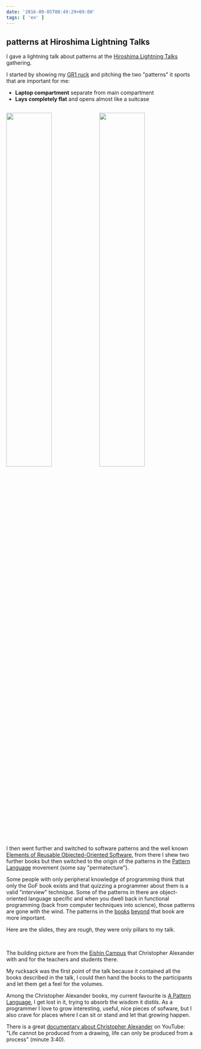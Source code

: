 ```yaml
---
date: '2016-09-05T08:49:29+09:00'
tags: [ 'en' ]
---
```


## patterns at Hiroshima Lightning Talks

I gave a lightning talk about patterns at the [Hiroshima Lightning Talks](https://twitter.com/hashtag/LT%E9%A7%86%E5%8B%95) gathering.

I started by showing my [GR1 ruck](http://www.goruck.com/gr1-explained) and pitching the two "patterns" it sports that are important for me:

* **Laptop compartment** separate from main compartment
* **Lays completely flat** and opens almost like a suitcase

<div style="padding: 1em 0;"><img src="images/20160905_gr1_laptop.jpg" style="width: 49%; display: inline-block;" /><img src="images/20160905_gr1_flat.jpg" style="width: 49%; display: inline-block;" /></div>

I then went further and switched to software patterns and the well known [Elements of Reusable Objected-Oriented Software](https://en.wikipedia.org/wiki/Design_Patterns), from there I shew two further books but then switched to the origin of the patterns in the [Pattern Language](https://www.patternlanguage.com/) movement (some say "permatecture").

Some people with only peripheral knowledge of programming think that only the GoF book exists and that quizzing a programmer about them is a valid "interview" technique. Some of the patterns in there are object-oriented language specific and when you dwell back in functional programming (back from computer techniques into science), those patterns are gone with the wind. The patterns in the [books](https://www.amazon.com/Patterns-Enterprise-Application-Architecture-Martin/dp/0321127420/ref=sr_1_1?s=books&ie=UTF8&qid=1473035195&sr=1-1&keywords=patterns+of+enterprise+application+architecture) [beyond](https://www.amazon.com/Enterprise-Integration-Patterns-Designing-Deploying/dp/0321200683/ref=sr_1_3?s=books&ie=UTF8&qid=1473035195&sr=1-3&keywords=patterns+of+enterprise+application+architecture) that book are more important.

Here are the slides, they are rough, they were only pillars to my talk.

<script async class="speakerdeck-embed" data-id="d4866075f75246a09ac171999c53e19d" data-ratio="1.33333333333333" src="//speakerdeck.com/assets/embed.js"></script>

&nbsp;

The building picture are from the [Eishin Campus](http://eishin.ac/about_campus.php) that Christopher Alexander with and for the teachers and students there.

My rucksack was the first point of the talk because it contained all the books described in the talk, I could then hand the books to the participants and let them get a feel for the volumes.

Among the Christopher Alexander books, my current favourite is [A Pattern Language](https://www.amazon.com/Pattern-Language-Buildings-Construction-Environmental/dp/0195019199/ref=sr_1_1?s=books&ie=UTF8&qid=1473035366&sr=1-1&keywords=a+pattern+language), I get lost in it, trying to absorb the wisdom it distils. As a programmer I love to grow interesting, useful, nice pieces of sofware, but I also crave for places where I can sit or stand and let that growing happen.

There is a great [documentary about Christopher Alexander](https://www.youtube.com/watch?v=Fhmm2Ld9VqQ) on YouTube: "Life cannot be produced from a drawing, life can only be produced from a process" (minute 3:40).

